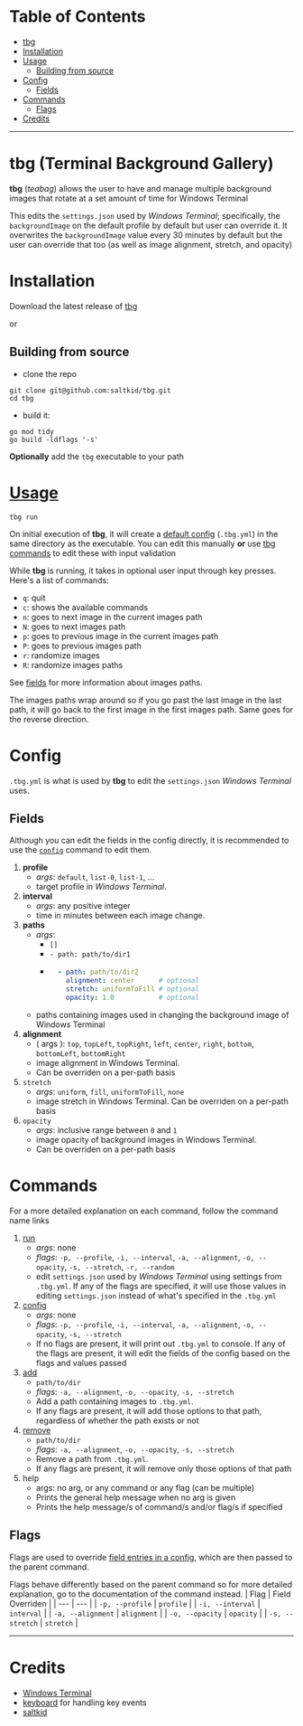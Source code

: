# Table of Contents
- [tbg](#tbg-Terminal-Background-Gallery)
- [Installation](#installation)
- [Usage](#usage)
    - [Building from source](#building-from-source)
- [Config](#config)
    - [Fields](#fields)
- [Commands](#commands)
    - [Flags](#flags)
- [Credits](#credits)

---

# tbg (Terminal Background Gallery)
**tbg** (*teabag*) allows the user to have and manage multiple background images
that rotate at a set amount of time for Windows Terminal

This edits the `settings.json` used by *Windows Terminal*; specifically, the
`backgroundImage` on the default profile by default but user can override it.
It overwrites the `backgroundImage` value every 30 minutes by default but the
user can override that too (as well as image alignment, stretch, and opacity)

# Installation
Download the latest release of [tbg](https://github.com/saltkid/tbg/releases)

or

## Building from source
- clone the repo
```
git clone git@github.com:saltkid/tbg.git
cd tbg
```
- build it:
```
go mod tidy
go build -ldflags '-s'
```
**Optionally** add the `tbg` executable to your path

# [Usage](https://github.com/saltkid/tbg/blob/main/docs/run_command_usage.md)
```
tbg run
```
On initial execution of **tbg**, it will create a [default config](#config)
(`.tbg.yml`) in the same directory as the executable. You can edit this
manually **or** use [tbg commands](#commands) to edit these with input
validation

While **tbg** is running, it takes in optional user input through key presses.
Here's a list of commands:
- `q`: quit
- `c`: shows the available commands
- `n`: goes to next image in the current images path
- `N`: goes to next images path
- `p`: goes to previous image in the current images path
- `P`: goes to previous images path
- `r`: randomize images
- `R`: randomize images paths

See [fields](#fields) for more information about images paths.

The images paths wrap around so if you go past the last image in the last path,
it will go back to the first image in the first images path. Same goes for the
reverse direction.

# Config
`.tbg.yml` is what is used by **tbg** to edit the `settings.json` *Windows
Terminal* uses.

## Fields
Although you can edit the fields in the config directly, it is recommended to
use the [`config`](https://github.com/saltkid/tbg/blob/main/docs/config_command_usage.md) command to edit them.
1. **profile**
    - *args*: `default`, `list-0`, `list-1`, ...
    - target profile in *Windows Terminal*.
2. **interval**
    - *args*: any positive integer 
    - time in minutes between each image change.
3. **paths** 
    - *args*:
        - `[]`
        - `- path: path/to/dir1` 
        - ```yaml
            - path: path/to/dir2
              alignment: center      # optional
              stretch: uniformToFill # optional
              opacity: 1.0           # optional
    - paths containing images used in changing the background image of Windows Terminal
4. **alignment**
    - ( args ): `top`, `topLeft`, `topRight`, `left`, `center`, `right`, `bottom`, `bottomLeft`, `bottomRight` 
    - image alignment in Windows Terminal.
    - Can be overriden on a per-path basis
5. `stretch` 
    - *args*: `uniform`, `fill`, `uniformToFill`, `none` 
    - image stretch in Windows Terminal. Can be overriden on a per-path basis
6. `opacity` 
    - *args*: inclusive range between `0` and `1` 
    - image opacity of background images in Windows Terminal.
    - Can be overriden on a per-path basis

# Commands
For a more detailed explanation on each command, follow the command name links

1. [run](https://github.com/saltkid/tbg/blob/main/docs/run_command_usage.md) 
    - *args*: none 
    - *flags*: `-p, --profile`, `-i, --interval`, `-a, --alignment`, `-o, --opacity`, `-s, --stretch`, `-r, --random`
    - edit `settings.json` used by *Windows Terminal* using settings from
    `.tbg.yml`. If any of the flags are specified, it will use those values in
    editing `settings.json` instead of what's specified in the `.tbg.yml`
2. [config](https://github.com/saltkid/tbg/blob/main/docs/config_command_usage.md) 
    - *args*: none 
    - *flags*: `-p, --profile`, `-i, --interval`, `-a, --alignment`, `-o, --opacity`, `-s, --stretch` 
    - If no flags are present, it will print out `.tbg.yml` to console. If any
    of the flags are present, it will edit the fields of the config based on
    the flags and values passed
3. [add](https://github.com/saltkid/tbg/blob/main/docs/add_command_usage.md) 
    - `path/to/dir` 
    - *flags*: `-a, --alignment`, `-o, --opacity`, `-s, --stretch` 
    - Add a path containing images to `.tbg.yml`.
    - If any flags are present, it will add those options to that path,
    regardless of whether the path exists or not
4. [remove](https://github.com/saltkid/tbg/blob/main/docs/remove_command_usage.md) 
    - `path/to/dir` 
    - *flags*: `-a, --alignment`, `-o, --opacity`, `-s, --stretch` 
    - Remove a path from `.tbg.yml`.
    - If any flags are present, it will remove only those options of that path
5. help
    - args: no arg, or any command or any flag (can be multiple)
    - Prints the general help message when no arg is given
    - Prints the help message/s of command/s and/or flag/s if specified
## Flags
Flags are used to override [field entries in a config](#config), which are then
passed to the parent command.

Flags behave differently based on the parent command so for more detailed
explanation, go to the documentation of the command instead.
| Flag | Field Overriden |
| --- | --- |
| `-p, --profile` | `profile` |
| `-i, --interval` | `interval` |
| `-a, --alignment` | `alignment` |
| `-o, --opacity` | `opacity` |
| `-s, --stretch` | `stretch` |

---
# Credits
- [Windows Terminal](https://github.com/microsoft/terminal)
- [keyboard](https://github.com/eiannone/keyboard) for handling key events
- [saltkid](https://github.com/saltkid)
